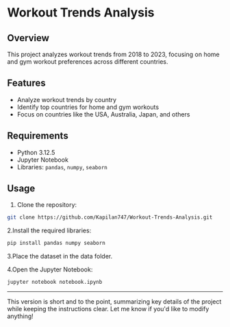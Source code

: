 # Workout Trends Analysis

## Overview
This project analyzes workout trends from 2018 to 2023, focusing on home and gym workout preferences across different countries.

## Features
- Analyze workout trends by country
- Identify top countries for home and gym workouts
- Focus on countries like the USA, Australia, Japan, and others

## Requirements
- Python 3.12.5
- Jupyter Notebook
- Libraries: `pandas`, `numpy`, `seaborn`

## Usage
1. Clone the repository:
  ```bash
  git clone https://github.com/Kapilan747/Workout-Trends-Analysis.git
  ```
2.Install the required libraries:
  ```bash
  pip install pandas numpy seaborn
  ```
3.Place the dataset in the data folder.

4.Open the Jupyter Notebook:
  ```bash
  jupyter notebook notebook.ipynb
  ```


---

This version is short and to the point, summarizing key details of the project while keeping the instructions clear. Let me know if you'd like to modify anything!

